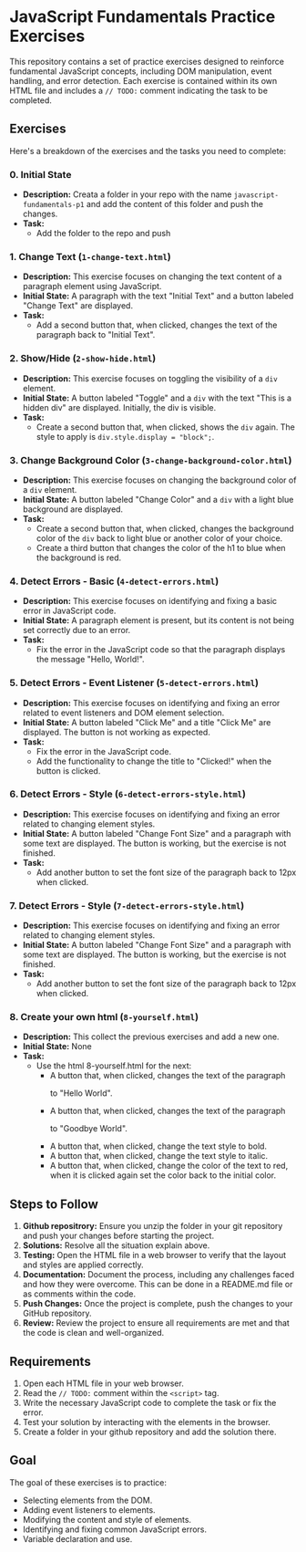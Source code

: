 # JavaScript Fundamentals Practice Exercises

This repository contains a set of practice exercises designed to reinforce fundamental JavaScript concepts, including DOM manipulation, event handling, and error detection. Each exercise is contained within its own HTML file and includes a `// TODO:` comment indicating the task to be completed.

## Exercises

Here's a breakdown of the exercises and the tasks you need to complete:
### 0. Initial State
*   **Description:** Creata a folder in your repo with the name `javascript-fundamentals-p1` and add the content of this folder and push the changes.
*   **Task:**
    *   Add the folder to the repo and push


### 1. Change Text (`1-change-text.html`)

*   **Description:** This exercise focuses on changing the text content of a paragraph element using JavaScript.
*   **Initial State:** A paragraph with the text "Initial Text" and a button labeled "Change Text" are displayed.
*   **Task:**
    *   Add a second button that, when clicked, changes the text of the paragraph back to "Initial Text".

### 2. Show/Hide (`2-show-hide.html`)

*   **Description:** This exercise focuses on toggling the visibility of a `div` element.
*   **Initial State:** A button labeled "Toggle" and a `div` with the text "This is a hidden div" are displayed. Initially, the div is visible.
*   **Task:**
    *   Create a second button that, when clicked, shows the `div` again. The style to apply is `div.style.display = "block";`.

### 3. Change Background Color (`3-change-background-color.html`)

*   **Description:** This exercise focuses on changing the background color of a `div` element.
*   **Initial State:** A button labeled "Change Color" and a `div` with a light blue background are displayed.
*   **Task:**
    *   Create a second button that, when clicked, changes the background color of the `div` back to light blue or another color of your choice.
    *   Create a third button that changes the color of the h1 to blue when the background is red.

### 4. Detect Errors - Basic (`4-detect-errors.html`)

*   **Description:** This exercise focuses on identifying and fixing a basic error in JavaScript code.
*   **Initial State:** A paragraph element is present, but its content is not being set correctly due to an error.
*   **Task:**
    *   Fix the error in the JavaScript code so that the paragraph displays the message "Hello, World!".

### 5. Detect Errors - Event Listener (`5-detect-errors.html`)

*   **Description:** This exercise focuses on identifying and fixing an error related to event listeners and DOM element selection.
*   **Initial State:** A button labeled "Click Me" and a title "Click Me" are displayed. The button is not working as expected.
*   **Task:**
    *   Fix the error in the JavaScript code.
    *   Add the functionality to change the title to "Clicked!" when the button is clicked.

### 6. Detect Errors - Style (`6-detect-errors-style.html`)

*   **Description:** This exercise focuses on identifying and fixing an error related to changing element styles.
*   **Initial State:** A button labeled "Change Font Size" and a paragraph with some text are displayed. The button is working, but the exercise is not finished.
*   **Task:**
    *   Add another button to set the font size of the paragraph back to 12px when clicked.

### 7. Detect Errors - Style (`7-detect-errors-style.html`)

*   **Description:** This exercise focuses on identifying and fixing an error related to changing element styles.
*   **Initial State:** A button labeled "Change Font Size" and a paragraph with some text are displayed. The button is working, but the exercise is not finished.
*   **Task:**
    *   Add another button to set the font size of the paragraph back to 12px when clicked.


### 8. Create your own html (`8-yourself.html`)

*   **Description:** This collect the previous exercises and add a new one.
*   **Initial State:** None
*   **Task:**
    *   Use the html 8-yourself.html for the next:
        *   A button that, when clicked, changes the text of the paragraph <p> to "Hello World".
        *   A button that, when clicked, changes the text of the paragraph <p> to "Goodbye World".
        *   A button that, when clicked, change the text style to bold.
        *   A button that, when clicked, change the text style to italic.
        *   A button that, when clicked, change the color of the text to red, when it is clicked again set the color back to the initial color.

## Steps to Follow
1.  **Github repositrory:**  Ensure you unzip the folder in your git repository and push your changes before starting the project.
2.  **Solutions:** Resolve all the situation explain above.
3.  **Testing:** Open the HTML file in a web browser to verify that the layout and styles are applied correctly.
5.  **Documentation:** Document the process, including any challenges faced and how they were overcome. This can be done in a README.md file or as comments within the code.
6.  **Push Changes:** Once the project is complete, push the changes to your GitHub repository.
7.  **Review:** Review the project to ensure all requirements are met and that the code is clean and well-organized.



## Requirements

1.  Open each HTML file in your web browser.
2.  Read the `// TODO:` comment within the `<script>` tag.
3.  Write the necessary JavaScript code to complete the task or fix the error.
4.  Test your solution by interacting with the elements in the browser.
5.  Create a folder in your github repository and add the solution there.

## Goal

The goal of these exercises is to practice:

*   Selecting elements from the DOM.
*   Adding event listeners to elements.
*   Modifying the content and style of elements.
*   Identifying and fixing common JavaScript errors.
*   Variable declaration and use.

